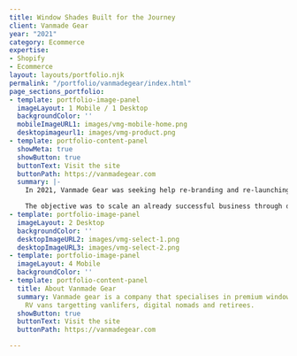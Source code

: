 ```yaml
---
title: Window Shades Built for the Journey
client: Vanmade Gear
year: "2021"
category: Ecommerce
expertise:
- Shopify
- Ecommerce
layout: layouts/portfolio.njk
permalink: "/portfolio/vanmadegear/index.html"
page_sections_portfolio:
- template: portfolio-image-panel
  imageLayout: 1 Mobile / 1 Desktop
  backgroundColor: ''
  mobileImageURL1: images/vmg-mobile-home.png
  desktopimageurl1: images/vmg-product.png
- template: portfolio-content-panel
  showMeta: true
  showButton: true
  buttonText: Visit the site
  buttonPath: https://vanmadegear.com
  summary: |-
    In 2021, Vanmade Gear was seeking help re-branding and re-launching their existing eCommerce site that was built on wooCommerce. Tway was brought in to replace an under-performing development team, and to bring to life the new brand vision on the Shopify platform.

    The objective was to scale an already successful business through driving sales, increasing taffic and growing brand awareness.
- template: portfolio-image-panel
  imageLayout: 2 Desktop
  backgroundColor: ''
  desktopImageURL2: images/vmg-select-1.png
  desktopImageURL3: images/vmg-select-2.png
- template: portfolio-image-panel
  imageLayout: 4 Mobile
  backgroundColor: ''
- template: portfolio-content-panel
  title: About Vanmade Gear
  summary: Vanmade gear is a company that specialises in premium window shades for
    RV vans targetting vanlifers, digital nomads and retirees.
  showButton: true
  buttonText: Visit the site
  buttonPath: https://vanmadegear.com

---
```

